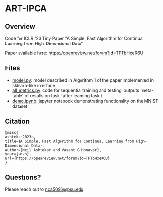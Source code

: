 # ART-IPCA

## Overview

Code for ICLR '23 Tiny Paper "A Simple, Fast Algorithm for Continual Learning from High-Dimensional Data"

Paper available here: https://openreview.net/forum?id=TPTbHxeR6U

## Files

- [model.py](https://github.com/neil-ash/ART-IPCA/blob/main/model.py): model described in Algorithm $1$ of the paper implemented in sklearn-like interface
- [all_metrics.py](https://github.com/neil-ash/ART-IPCA/blob/main/all_metrics.py): code for sequential training and testing, outputs 'meta-table' of results on task $i$ after learning task $j$
- [demo.ipynb](https://github.com/neil-ash/ART-IPCA/blob/main/demo.ipynb): jupyter notebook demonstrating functionality on the MNIST dataset

## Citation
```
@misc{
ashtekar2023a,
title={A Simple, Fast Algorithm for Continual Learning from High-Dimensional Data},
author={Neil Ashtekar and Vasant G Honavar},
year={2023},
url={https://openreview.net/forum?id=TPTbHxeR6U}
}
```

## Questions?

Please reach out to nca5096@psu.edu
